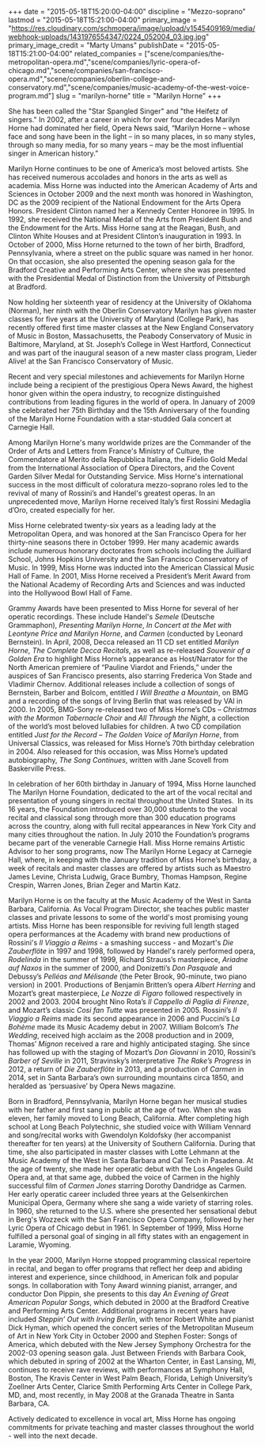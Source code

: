+++
date = "2015-05-18T15:20:00-04:00"
discipline = "Mezzo-soprano"
lastmod = "2015-05-18T15:21:00-04:00"
primary_image = "https://res.cloudinary.com/schmopera/image/upload/v1545409169/media/webhook-uploads/1431976554347/0224_052004_03.jpg.jpg"
primary_image_credit = "Marty Umans"
publishDate = "2015-05-18T15:21:00-04:00"
related_companies = ["scene/companies/the-metropolitan-opera.md","scene/companies/lyric-opera-of-chicago.md","scene/companies/san-francisco-opera.md","scene/companies/oberlin-college-and-conservatory.md","scene/companies/music-academy-of-the-west-voice-program.md"]
slug = "marilyn-horne"
title = "Marilyn Horne"
+++

She has been called the "Star Spangled Singer" and "the Heifetz of singers." In 2002, after a career in which for over four decades Marilyn Horne had dominated her field, Opera News said, “Marilyn Horne – whose face and song have been in the light – in so many places, in so many styles, through so many media, for so many years – may be the most influential singer in American history.”  

Marilyn Horne continues to be one of America’s most beloved artists.  She has received numerous accolades and honors in the arts as well as academia.  Miss Horne was inducted into the American Academy of Arts and Sciences in October 2009 and the next month was honored in Washington, DC as the 2009 recipient of the National Endowment for the Arts Opera Honors.  President Clinton named her a Kennedy Center Honoree in 1995.  In 1992, she received the National Medal of the Arts from President Bush and the Endowment for the Arts.  Miss Horne sang at the Reagan, Bush, and Clinton White Houses and at President Clinton’s inauguration in 1993.  In October of 2000, Miss Horne returned to the town of her birth, Bradford, Pennsylvania, where a street on the public square was named in her honor.  On that occasion, she also presented the opening season gala for the Bradford Creative and Performing Arts Center, where she was presented with the Presidential Medal of Distinction from the University of Pittsburgh at Bradford.  

Now holding her sixteenth year of residency at the University of Oklahoma (Norman), her ninth with the Oberlin Conservatory Marilyn has given master classes for five years at the University of Maryland (College Park), has recently offered first time master classes at the New England Conservatory of Music in Boston, Massachusetts, the Peabody Conservatory of Music in Baltimore, Maryland, at St. Joseph’s College in West Hartford, Connecticut and was part of the inaugural season of a new master class program, Lieder Alive! at the San Francisco Conservatory of Music.

Recent and very special milestones and achievements for Marilyn Horne include being a recipient of the prestigious Opera News Award, the highest honor given within the opera industry, to recognize distinguished contributions from leading figures in the world of opera. In January of 2009 she celebrated her 75th Birthday and the 15th Anniversary of the founding of the Marilyn Horne Foundation with a star-studded Gala concert at Carnegie Hall.  

Among Marilyn Horne's many worldwide prizes are the Commander of the Order of Arts and Letters from France's Ministry of Culture, the Commendatore al Merito della Repubblica Italiana, the Fidelio Gold Medal from the International Association of Opera Directors, and the Covent Garden Silver Medal for Outstanding Service.  Miss Horne's international success in the most difficult of coloratura mezzo-soprano roles led to the revival of many of Rossini’s and Handel's greatest operas.  In an unprecedented move, Marilyn Horne received Italy’s first Rossini Medaglia d’Oro, created especially for her.

Miss Horne celebrated twenty-six years as a leading lady at the Metropolitan Opera, and was honored at the San Francisco Opera for her thirty-nine seasons there in October 1999.  Her many academic awards include numerous honorary doctorates from schools including the Juilliard School, Johns Hopkins University and the San Francisco Conservatory of Music.  In 1999, Miss Horne was inducted into the American Classical Music Hall of Fame.  In 2001, Miss Horne received a President’s Merit Award from the National Academy of Recording Arts and Sciences and was inducted into the Hollywood Bowl Hall of Fame.

Grammy Awards have been presented to Miss Horne for several of her operatic recordings.  These include Handel's *Semele* (Deutsche Grammaphon), *Presenting Marilyn Horne*, *In Concert at the Met with Leontyne Price and Marilyn Horne*, and *Carmen* (conducted by Leonard Bernstein).  In April, 2008, Decca released an 11 CD set entitled *Marilyn Horne, The Complete Decca Recitals*, as well as re-released *Souvenir of a Golden Era* to highlight Miss Horne’s appearance as Host/Narrator for the North American premiere of “Pauline Viardot and Friends,” under the auspices of San Francisco presents, also starring Frederica Von Stade and Vladimir Chernov. Additional releases include a collection of songs of Bernstein, Barber and Bolcom, entitled *I Will Breathe a Mountain*, on BMG and a recording of the songs of Irving Berlin that was released by VAI in 2000. In 2005, BMG-Sony re-released two of Miss Horne’s CDs – *Christmas with the Mormon Tabernacle Choir* and *All Through the Night*, a collection of the world’s most beloved lullabies for children. A two CD compilation entitled *Just for the Record – The Golden Voice of Marilyn Horne*, from Universal Classics, was released for Miss Horne’s 70th birthday celebration in 2004. Also released for this occasion, was Miss Horne’s updated autobiography, *The Song Continues*, written with Jane Scovell from Baskerville Press.

In celebration of her 60th birthday in January of 1994, Miss Horne launched The Marilyn Horne Foundation, dedicated to the art of the vocal recital and presentation of young singers in recital throughout the United States.  In its 16 years, the Foundation introduced over 30,000 students to the vocal recital and classical song through more than 300 education programs across the country, along with full recital appearances in New York City and many cities throughout the nation. In July 2010 the Foundation’s programs became part of the venerable Carnegie Hall. Miss Horne remains Artistic Advisor to her song programs, now The Marilyn Horne Legacy at Carnegie Hall, where, in keeping with the January tradition of Miss Horne’s birthday, a week of recitals and master classes are offered by artists such as Maestro James Levine, Christa Ludwig, Grace Bumbry, Thomas Hampson, Regine Crespin, Warren Jones, Brian Zeger and Martin Katz.

Marilyn Horne is on the faculty at the Music Academy of the West in Santa Barbara, California.  As Vocal Program Director, she teaches public master classes and private lessons to some of the world's most promising young artists.  Miss Horne has been responsible for reviving full length staged opera performances at the Academy with brand new productions of Rossini's *Il Viaggio a Reims* - a smashing success - and Mozart's *Die Zauberflöte* in 1997 and 1998, followed by Handel's rarely performed opera, *Rodelinda* in the summer of 1999, Richard Strauss’s masterpiece, *Ariadne auf Naxos* in the summer of 2000, and Donizetti’s *Don Pasquale* and Debussy’s *Pelléas and Mélisande* (the Peter Brook, 90-minute, two piano version) in 2001.  Productions of Benjamin Britten’s opera *Albert Herring* and Mozart’s great masterpiece, *Le Nozze di Figaro* followed respectively in 2002 and 2003. 2004 brought Nino Rota’s *Il Cappello di Paglia di Firenze*, and Mozart’s classic *Cosi fan Tutte* was presented in 2005.  Rossini’s *Il Viaggio a Reims* made its second appearance in 2006 and Puccini’s *La Bohème* made its Music Academy debut in 2007.  William Bolcom’s *The Wedding*, received high acclaim as the 2008 production and in 2009, Thomas’ *Mignon* received a rare and highly anticipated staging. She since has followed up with the staging of Mozart’s *Don Giovanni* in 2010, Rossini’s *Barber of Seville* in 2011, Stravinsky’s interpretative *The Rake’s Progress* in 2012, a return of *Die Zauberflöte* in 2013, and a production of *Carmen* in 2014, set in Santa Barbara’s own surrounding mountains circa 1850, and heralded as ‘persuasive’ by Opera News magazine. 

Born in Bradford, Pennsylvania, Marilyn Horne began her musical studies with her father and first sang in public at the age of two.  When she was eleven, her family moved to Long Beach, California.  After completing high school at Long Beach Polytechnic, she studied voice with William Vennard and song/recital works with Gwendolyn Koldofsky (her accompanist thereafter for ten years) at the University of Southern California.  During that time, she also participated in master classes with Lotte Lehmann at the Music Academy of the West in Santa Barbara and Cal Tech in Pasadena.  At the age of twenty, she made her operatic debut with the Los Angeles Guild Opera and, at that same age, dubbed the voice of Carmen in the highly successful film of *Carmen Jones* starring Dorothy Dandridge as Carmen.  Her early operatic career included three years at the Gelsenkirchen Municipal Opera, Germany where she sang a wide variety of starring roles.  In 1960, she returned to the U.S. where she presented her sensational debut in Berg's Wozzeck with the San Francisco Opera Company, followed by her Lyric Opera of Chicago debut in 1961. In September of 1999, Miss Horne fulfilled a personal goal of singing in all fifty states with an engagement in Laramie, Wyoming. 

In the year 2000, Marilyn Horne stopped programming classical repertoire in recital, and began to offer programs that reflect her deep and abiding interest and experience, since childhood, in American folk and popular songs.  In collaboration with Tony Award winning pianist, arranger, and conductor Don Pippin, she presents to this day *An Evening of Great American Popular Songs*, which debuted in 2000 at the Bradford Creative and Performing Arts Center. Additional programs in recent years have included *Steppin’ Out with Irving Berlin*, with tenor Robert White and pianist Dick Hyman, which opened the concert series of the Metropolitan Museum of Art in New York City in October 2000 and Stephen Foster: Songs of America, which debuted with the New Jersey Symphony Orchestra for the 2002-03 opening season gala.  Just Between Friends with Barbara Cook, which debuted in spring of 2002 at the Wharton Center, in East Lansing, MI, continues to receive rave reviews, with performances at Symphony Hall, Boston, The Kravis Center in West Palm Beach, Florida, Lehigh University’s Zoellner Arts Center, Clarice Smith Performing Arts Center in College Park, MD, and, most recently, in May 2008 at the Granada Theatre in Santa Barbara, CA. 

Actively dedicated to excellence in vocal art, Miss Horne has ongoing commitments for private teaching and master classes throughout the world - well into the next decade.

